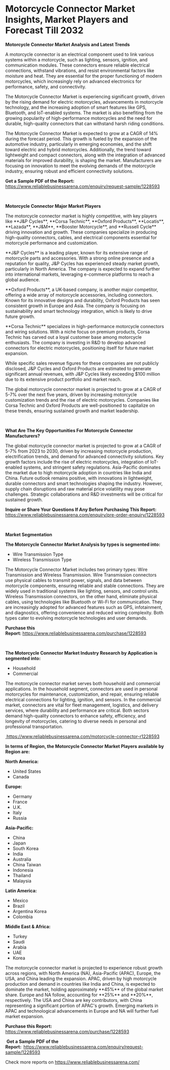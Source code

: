 <p><h1>Motorcycle Connector Market Insights, Market Players and Forecast Till 2032</h1></p><p><strong>Motorcycle Connector Market Analysis and Latest Trends</strong></p>
<p><p>A motorcycle connector is an electrical component used to link various systems within a motorcycle, such as lighting, sensors, ignition, and communication modules. These connectors ensure reliable electrical connections, withstand vibrations, and resist environmental factors like moisture and heat. They are essential for the proper functioning of modern motorcycles, which increasingly rely on advanced electronics for performance, safety, and connectivity.</p><p>The Motorcycle Connector Market is experiencing significant growth, driven by the rising demand for electric motorcycles, advancements in motorcycle technology, and the increasing adoption of smart features like GPS, Bluetooth, and IoT-enabled systems. The market is also benefiting from the growing popularity of high-performance motorcycles and the need for durable, high-quality connectors that can withstand harsh riding conditions.</p><p>The Motorcycle Connector Market is expected to grow at a CAGR of 14% during the forecast period. This growth is fueled by the expansion of the automotive industry, particularly in emerging economies, and the shift toward electric and hybrid motorcycles. Additionally, the trend toward lightweight and compact connectors, along with the integration of advanced materials for improved durability, is shaping the market. Manufacturers are focusing on innovation to meet the evolving demands of the motorcycle industry, ensuring robust and efficient connectivity solutions.</p></p>
<p><strong>Get a Sample PDF of the Report:&nbsp;</strong> <a href="https://www.reliablebusinessarena.com/enquiry/request-sample/1228593?utm_campaign=2031&utm_medium=2&utm_source=Github&utm_content=ia&utm_term=22012025&utm_id=motorcycle-connector">https://www.reliablebusinessarena.com/enquiry/request-sample/1228593</a></p>
<p>&nbsp;</p>
<p><strong>Motorcycle Connector Major Market Players</strong></p>
<p><p>The motorcycle connector market is highly competitive, with key players like **J&P Cycles**, **Corsa Technic**, **Oxford Products**, **Locatis**, **Lazada**, **J&M**, **Booster Motorcycle**, and **Russell Cycle** driving innovation and growth. These companies specialize in producing high-quality connectors, cables, and electrical components essential for motorcycle performance and customization.</p><p>**J&P Cycles** is a leading player, known for its extensive range of motorcycle parts and accessories. With a strong online presence and a reputation for quality, J&P Cycles has experienced steady market growth, particularly in North America. The company is expected to expand further into international markets, leveraging e-commerce platforms to reach a global audience.</p><p>**Oxford Products**, a UK-based company, is another major competitor, offering a wide array of motorcycle accessories, including connectors. Known for its innovative designs and durability, Oxford Products has seen consistent growth in Europe and Asia. The company is focusing on sustainability and smart technology integration, which is likely to drive future growth.</p><p>**Corsa Technic** specializes in high-performance motorcycle connectors and wiring solutions. With a niche focus on premium products, Corsa Technic has carved out a loyal customer base among motorcycle enthusiasts. The company is investing in R&D to develop advanced connectors for electric motorcycles, positioning itself for future market expansion.</p><p>While specific sales revenue figures for these companies are not publicly disclosed, J&P Cycles and Oxford Products are estimated to generate significant annual revenues, with J&P Cycles likely exceeding $100 million due to its extensive product portfolio and market reach.</p><p>The global motorcycle connector market is projected to grow at a CAGR of 5-7% over the next five years, driven by increasing motorcycle customization trends and the rise of electric motorcycles. Companies like Corsa Technic and Oxford Products are well-positioned to capitalize on these trends, ensuring sustained growth and market leadership.</p></p>
<p>&nbsp;</p>
<p><strong>What Are The Key Opportunities For Motorcycle Connector Manufacturers?</strong></p>
<p><p>The global motorcycle connector market is projected to grow at a CAGR of 5-7% from 2023 to 2030, driven by increasing motorcycle production, electrification trends, and demand for advanced connectivity solutions. Key growth factors include the rise of electric motorcycles, integration of IoT-enabled systems, and stringent safety regulations. Asia-Pacific dominates the market due to high motorcycle adoption in countries like India and China. Future outlook remains positive, with innovations in lightweight, durable connectors and smart technologies shaping the industry. However, supply chain disruptions and raw material price volatility may pose challenges. Strategic collaborations and R&D investments will be critical for sustained growth.</p></p>
<p><strong>Inquire or Share Your Questions If Any Before Purchasing This Report:</strong> <a href="https://www.reliablebusinessarena.com/enquiry/pre-order-enquiry/1228593?utm_campaign=2031&utm_medium=2&utm_source=Github&utm_content=ia&utm_term=22012025&utm_id=motorcycle-connector">https://www.reliablebusinessarena.com/enquiry/pre-order-enquiry/1228593</a></p>
<p>&nbsp;</p>
<p><strong>Market Segmentation</strong></p>
<p><strong>The Motorcycle Connector Market Analysis by types is segmented into:</strong></p>
<p><ul><li>Wire Transmission Type</li><li>Wireless Transmission Type</li></ul></p>
<p><p>The Motorcycle Connector Market includes two primary types: Wire Transmission and Wireless Transmission. Wire Transmission connectors use physical cables to transmit power, signals, and data between motorcycle components, ensuring reliable and stable connections. They are widely used in traditional systems like lighting, sensors, and control units. Wireless Transmission connectors, on the other hand, eliminate physical cables, using technologies like Bluetooth or Wi-Fi for communication. They are increasingly adopted for advanced features such as GPS, infotainment, and diagnostics, offering convenience and reduced wiring complexity. Both types cater to evolving motorcycle technologies and user demands.</p></p>
<p><strong>Purchase this Report:&nbsp;</strong><a href="https://www.reliablebusinessarena.com/purchase/1228593?utm_campaign=2031&utm_medium=2&utm_source=Github&utm_content=ia&utm_term=22012025&utm_id=motorcycle-connector">https://www.reliablebusinessarena.com/purchase/1228593</a></p>
<p>&nbsp;</p>
<p><strong>The Motorcycle Connector Market Industry Research by Application is segmented into:</strong></p>
<p><ul><li>Household</li><li>Commercial</li></ul></p>
<p><p>The motorcycle connector market serves both household and commercial applications. In the household segment, connectors are used in personal motorcycles for maintenance, customization, and repair, ensuring reliable electrical connections for lighting, ignition, and sensors. In the commercial market, connectors are vital for fleet management, logistics, and delivery services, where durability and performance are critical. Both sectors demand high-quality connectors to enhance safety, efficiency, and longevity of motorcycles, catering to diverse needs in personal and professional transportation.</p></p>
<p><a href="https://www.reliablebusinessarena.com/motorcycle-connector-r1228593?utm_campaign=2031&utm_medium=2&utm_source=Github&utm_content=ia&utm_term=22012025&utm_id=motorcycle-connector">&nbsp;https://www.reliablebusinessarena.com/motorcycle-connector-r1228593</a></p>
<p><strong>In terms of Region, the Motorcycle Connector Market Players available by Region are:</strong></p>
<p>
    <p> <strong> North America: </strong>
        <ul>
            <li>United States</li>
            <li>Canada</li>
        </ul>
        </p> 
    <p> <strong> Europe: </strong>
        <ul>
            <li>Germany</li>
            <li>France</li>
            <li>U.K.</li>
            <li>Italy</li>
            <li>Russia</li>
        </ul>
        </p> 
    <p> <strong> Asia-Pacific: </strong>
        <ul>
            <li>China</li>
            <li>Japan</li>
            <li>South Korea</li>
            <li>India</li>
            <li>Australia</li>
            <li>China Taiwan</li>
            <li>Indonesia</li>
            <li>Thailand</li>
            <li>Malaysia</li>
        </ul>
        </p> 
    <p> <strong> Latin America: </strong>
        <ul>
            <li>Mexico</li>
            <li>Brazil</li>
            <li>Argentina Korea</li>
            <li>Colombia</li>
        </ul>
        </p> 
    <p> <strong> Middle East & Africa: </strong>
        <ul>
            <li>Turkey</li>
            <li>Saudi</li>
            <li>Arabia</li>
            <li>UAE</li>
            <li>Korea</li>
        </ul>
    </p>
    </p>
<p><p>The motorcycle connector market is projected to experience robust growth across regions, with North America (NA), Asia-Pacific (APAC), Europe, the USA, and China leading the expansion. APAC, driven by high motorcycle production and demand in countries like India and China, is expected to dominate the market, holding approximately **45%** of the global market share. Europe and NA follow, accounting for **25%** and **20%**, respectively. The USA and China are key contributors, with China representing a significant portion of APAC's growth. Emerging markets in APAC and technological advancements in Europe and NA will further fuel market expansion.</p></p>
<p><strong>Purchase this Report: </strong><a href="https://www.reliablebusinessarena.com/purchase/1228593?utm_campaign=2031&utm_medium=2&utm_source=Github&utm_content=ia&utm_term=22012025&utm_id=motorcycle-connector">https://www.reliablebusinessarena.com/purchase/1228593</a></p>
<p>&nbsp;<strong>Get a Sample PDF of the Report:&nbsp;&nbsp;</strong><a href="https://www.reliablebusinessarena.com/enquiry/request-sample/1228593?utm_campaign=2031&utm_medium=2&utm_source=Github&utm_content=ia&utm_term=22012025&utm_id=motorcycle-connector">https://www.reliablebusinessarena.com/enquiry/request-sample/1228593</a></p>
<p><strong></strong></p>
<p>Check more reports on <a href="https://www.reliablebusinessarena.com/?utm_campaign=2031&utm_medium=2&utm_source=Github&utm_content=ia&utm_term=22012025&utm_id=motorcycle-connector">https://www.reliablebusinessarena.com/</a></p>